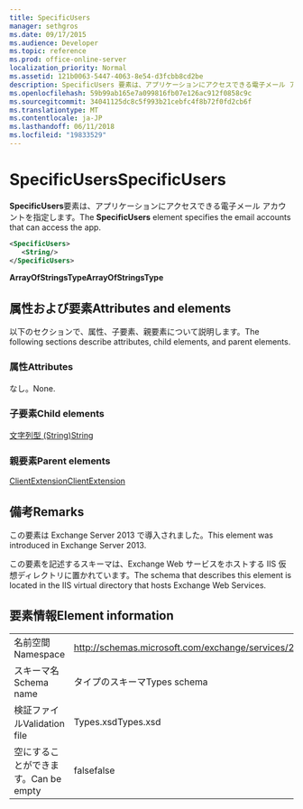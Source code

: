 ```yaml
---
title: SpecificUsers
manager: sethgros
ms.date: 09/17/2015
ms.audience: Developer
ms.topic: reference
ms.prod: office-online-server
localization_priority: Normal
ms.assetid: 121b0063-5447-4063-8e54-d3fcbb8cd2be
description: SpecificUsers 要素は、アプリケーションにアクセスできる電子メール アカウントを指定します。
ms.openlocfilehash: 59b99ab165e7a099816fb07e126ac912f0858c9c
ms.sourcegitcommit: 34041125dc8c5f993b21cebfc4f8b72f0fd2cb6f
ms.translationtype: MT
ms.contentlocale: ja-JP
ms.lasthandoff: 06/11/2018
ms.locfileid: "19833529"
---
```

# <a name="specificusers"></a><span data-ttu-id="8a486-103">SpecificUsers</span><span class="sxs-lookup"><span data-stu-id="8a486-103">SpecificUsers</span></span>

<span data-ttu-id="8a486-104">**SpecificUsers**要素は、アプリケーションにアクセスできる電子メール アカウントを指定します。</span><span class="sxs-lookup"><span data-stu-id="8a486-104">The **SpecificUsers** element specifies the email accounts that can access the app.</span></span> 
  
```XML
<SpecificUsers>
   <String/>
</SpecificUsers>
```

 <span data-ttu-id="8a486-105">**ArrayOfStringsType**</span><span class="sxs-lookup"><span data-stu-id="8a486-105">**ArrayOfStringsType**</span></span>
## <a name="attributes-and-elements"></a><span data-ttu-id="8a486-106">属性および要素</span><span class="sxs-lookup"><span data-stu-id="8a486-106">Attributes and elements</span></span>

<span data-ttu-id="8a486-107">以下のセクションで、属性、子要素、親要素について説明します。</span><span class="sxs-lookup"><span data-stu-id="8a486-107">The following sections describe attributes, child elements, and parent elements.</span></span>
  
### <a name="attributes"></a><span data-ttu-id="8a486-108">属性</span><span class="sxs-lookup"><span data-stu-id="8a486-108">Attributes</span></span>

<span data-ttu-id="8a486-109">なし。</span><span class="sxs-lookup"><span data-stu-id="8a486-109">None.</span></span>
  
### <a name="child-elements"></a><span data-ttu-id="8a486-110">子要素</span><span class="sxs-lookup"><span data-stu-id="8a486-110">Child elements</span></span>

[<span data-ttu-id="8a486-111">文字列型 (String)</span><span class="sxs-lookup"><span data-stu-id="8a486-111">String</span></span>](string.md)
  
### <a name="parent-elements"></a><span data-ttu-id="8a486-112">親要素</span><span class="sxs-lookup"><span data-stu-id="8a486-112">Parent elements</span></span>

[<span data-ttu-id="8a486-113">ClientExtension</span><span class="sxs-lookup"><span data-stu-id="8a486-113">ClientExtension</span></span>](clientextension.md)
  
## <a name="remarks"></a><span data-ttu-id="8a486-114">備考</span><span class="sxs-lookup"><span data-stu-id="8a486-114">Remarks</span></span>

<span data-ttu-id="8a486-115">この要素は Exchange Server 2013 で導入されました。</span><span class="sxs-lookup"><span data-stu-id="8a486-115">This element was introduced in Exchange Server 2013.</span></span>
  
<span data-ttu-id="8a486-116">この要素を記述するスキーマは、Exchange Web サービスをホストする IIS 仮想ディレクトリに置かれています。</span><span class="sxs-lookup"><span data-stu-id="8a486-116">The schema that describes this element is located in the IIS virtual directory that hosts Exchange Web Services.</span></span>
  
## <a name="element-information"></a><span data-ttu-id="8a486-117">要素情報</span><span class="sxs-lookup"><span data-stu-id="8a486-117">Element information</span></span>

|||
|:-----|:-----|
|<span data-ttu-id="8a486-118">名前空間</span><span class="sxs-lookup"><span data-stu-id="8a486-118">Namespace</span></span>  <br/> |http://schemas.microsoft.com/exchange/services/2006/types  <br/> |
|<span data-ttu-id="8a486-119">スキーマ名</span><span class="sxs-lookup"><span data-stu-id="8a486-119">Schema name</span></span>  <br/> |<span data-ttu-id="8a486-120">タイプのスキーマ</span><span class="sxs-lookup"><span data-stu-id="8a486-120">Types schema</span></span>  <br/> |
|<span data-ttu-id="8a486-121">検証ファイル</span><span class="sxs-lookup"><span data-stu-id="8a486-121">Validation file</span></span>  <br/> |<span data-ttu-id="8a486-122">Types.xsd</span><span class="sxs-lookup"><span data-stu-id="8a486-122">Types.xsd</span></span>  <br/> |
|<span data-ttu-id="8a486-123">空にすることができます。</span><span class="sxs-lookup"><span data-stu-id="8a486-123">Can be empty</span></span>  <br/> |<span data-ttu-id="8a486-124">false</span><span class="sxs-lookup"><span data-stu-id="8a486-124">false</span></span>  <br/> |
   

